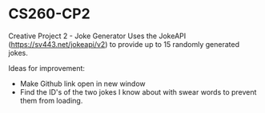 # CS260-CP2
Creative Project 2 - Joke Generator
Uses the JokeAPI (https://sv443.net/jokeapi/v2) to provide up to 15 randomly generated jokes.

Ideas for improvement:
 - Make Github link open in new window
 - Find the ID's of the two jokes I know about with swear words to prevent them from loading.
